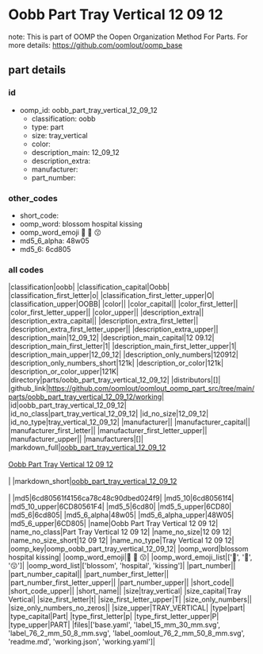 # Oobb Part Tray Vertical 12 09 12  

note: This is part of OOMP the Oopen Organization Method For Parts. For more details: https://github.com/oomlout/oomp_base

##  part details





### id
* oomp_id: oobb_part_tray_vertical_12_09_12
  * classification: oobb
  * type: part
  * size: tray_vertical
  * color: 
  * description_main: 12_09_12
  * description_extra: 
  * manufacturer: 
  * part_number: 

### other_codes
* short_code: 
* oomp_word: blossom hospital kissing
* oomp_word_emoji :blossom: :hospital: :kissing:
* md5_6_alpha: 48w05
* md5_6: 6cd805

### all codes 
|classification|oobb|
|classification_capital|Oobb|
|classification_first_letter|o|
|classification_first_letter_upper|O|
|classification_upper|OOBB|
|color||
|color_capital||
|color_first_letter||
|color_first_letter_upper||
|color_upper||
|description_extra||
|description_extra_capital||
|description_extra_first_letter||
|description_extra_first_letter_upper||
|description_extra_upper||
|description_main|12_09_12|
|description_main_capital|12 09.12|
|description_main_first_letter|1|
|description_main_first_letter_upper|1|
|description_main_upper|12_09_12|
|description_only_numbers|120912|
|description_only_numbers_short|121k|
|description_or_color|121k|
|description_or_color_upper|121K|
|directory|parts/oobb_part_tray_vertical_12_09_12|
|distributors|[]|
|github_link|https://github.com/oomlout/oomlout_oomp_part_src/tree/main/parts/oobb_part_tray_vertical_12_09_12/working|
|id|oobb_part_tray_vertical_12_09_12|
|id_no_class|part_tray_vertical_12_09_12|
|id_no_size|12_09_12|
|id_no_type|tray_vertical_12_09_12|
|manufacturer||
|manufacturer_capital||
|manufacturer_first_letter||
|manufacturer_first_letter_upper||
|manufacturer_upper||
|manufacturers|[]|
|markdown_full|[oobb_part_tray_vertical_12_09_12](https://github.com/oomlout/oomlout_oomp_part_src/tree/main/parts/oobb_part_tray_vertical_12_09_12/working)<br>[](https://github.com/oomlout/oomlout_oomp_part_src/tree/main/parts/oobb_part_tray_vertical_12_09_12/working)<br>[Oobb Part Tray Vertical 12 09 12](https://github.com/oomlout/oomlout_oomp_part_src/tree/main/parts/oobb_part_tray_vertical_12_09_12/working)<br><br>|
|markdown_short|[oobb_part_tray_vertical_12_09_12](https://github.com/oomlout/oomlout_oomp_part_src/tree/main/parts/oobb_part_tray_vertical_12_09_12/working)<br><br>|
|md5|6cd80561f4156ca78c48c90dbed024f9|
|md5_10|6cd80561f4|
|md5_10_upper|6CD80561F4|
|md5_5|6cd80|
|md5_5_upper|6CD80|
|md5_6|6cd805|
|md5_6_alpha|48w05|
|md5_6_alpha_upper|48W05|
|md5_6_upper|6CD805|
|name|Oobb Part Tray Vertical 12 09 12|
|name_no_class|Part Tray Vertical 12 09 12|
|name_no_size|12 09 12|
|name_no_size_short|12 09 12|
|name_no_type|Tray Vertical 12 09 12|
|oomp_key|oomp_oobb_part_tray_vertical_12_09_12|
|oomp_word|blossom hospital kissing|
|oomp_word_emoji|:blossom: :hospital: :kissing:|
|oomp_word_emoji_list|[':blossom:', ':hospital:', ':kissing:']|
|oomp_word_list|['blossom', 'hospital', 'kissing']|
|part_number||
|part_number_capital||
|part_number_first_letter||
|part_number_first_letter_upper||
|part_number_upper||
|short_code||
|short_code_upper||
|short_name||
|size|tray_vertical|
|size_capital|Tray Vertical|
|size_first_letter|t|
|size_first_letter_upper|T|
|size_only_numbers||
|size_only_numbers_no_zeros||
|size_upper|TRAY_VERTICAL|
|type|part|
|type_capital|Part|
|type_first_letter|p|
|type_first_letter_upper|P|
|type_upper|PART|
|files|['base.yaml', 'label_15_mm_30_mm.svg', 'label_76_2_mm_50_8_mm.svg', 'label_oomlout_76_2_mm_50_8_mm.svg', 'readme.md', 'working.json', 'working.yaml']|
